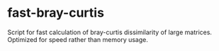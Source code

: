 # fast-bray-curtis

Script for fast calculation of bray-curtis dissimilarity of large matrices. Optimized for speed rather than memory usage.
